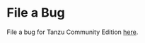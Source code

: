 # File a Bug

File a bug for Tanzu Community Edition [here](https://github.com/vmware-tanzu/community-edition/issues/new/choose).
